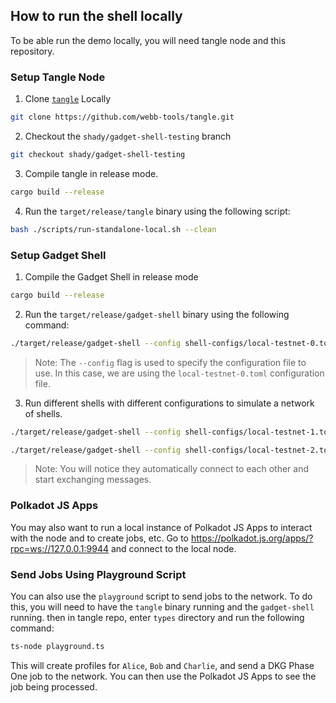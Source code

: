 ## How to run the shell locally

To be able run the demo locally, you will need tangle node and this repository.

### Setup Tangle Node

1. Clone [`tangle`](https://github.com/webb-tools/tangle) Locally
```bash
git clone https://github.com/webb-tools/tangle.git
```
2. Checkout the `shady/gadget-shell-testing` branch
```bash
git checkout shady/gadget-shell-testing
```
3. Compile tangle in release mode.
```bash
cargo build --release
```
4. Run the `target/release/tangle` binary using the following script:
```bash
bash ./scripts/run-standalone-local.sh --clean
```

### Setup Gadget Shell

1. Compile the Gadget Shell in release mode
```bash
cargo build --release
```
2. Run the `target/release/gadget-shell` binary using the following command:

```bash
./target/release/gadget-shell --config shell-configs/local-testnet-0.toml -vvv
```

> Note: The `--config` flag is used to specify the configuration file to use. In this case, we are using the `local-testnet-0.toml` configuration file.

3. Run different shells with different configurations to simulate a network of shells.

```bash
./target/release/gadget-shell --config shell-configs/local-testnet-1.toml -vvv
```

```bash
./target/release/gadget-shell --config shell-configs/local-testnet-2.toml -vvv
```

> Note: You will notice they automatically connect to each other and start exchanging messages.

### Polkadot JS Apps

You may also want to run a local instance of Polkadot JS Apps to interact with the node and to create jobs, etc.
Go to https://polkadot.js.org/apps/?rpc=ws://127.0.0.1:9944 and connect to the local node.

### Send Jobs Using Playground Script

You can also use the `playground` script to send jobs to the network. To do this, you will need to have the `tangle` binary running and the `gadget-shell` running.
then in tangle repo, enter `types` directory and run the following command:

```bash
ts-node playground.ts
```

This will create profiles for `Alice`, `Bob` and `Charlie`, and send a DKG Phase One job to the network. You can then use the Polkadot JS Apps to see the job being processed.
